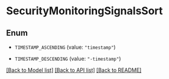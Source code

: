 # SecurityMonitoringSignalsSort

## Enum


* `TIMESTAMP_ASCENDING` (value: `"timestamp"`)

* `TIMESTAMP_DESCENDING` (value: `"-timestamp"`)


[[Back to Model list]](../README.md#documentation-for-models) [[Back to API list]](../README.md#documentation-for-api-endpoints) [[Back to README]](../README.md)


